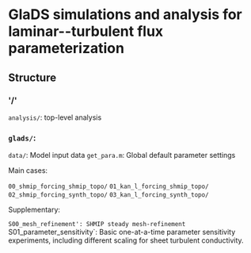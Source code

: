 # GlaDS simulations and analysis for laminar--turbulent flux parameterization

## Structure

### '/'
`analysis/`: top-level analysis

### `glads/`:

`data/`: Model input data
`get_para.m`: Global default parameter settings

Main cases:

`00_shmip_forcing_shmip_topo/`
`01_kan_l_forcing_shmip_topo/`
`02_shmip_forcing_synth_topo/`
`03_kan_l_forcing_synth_topo/`

Supplementary:

`S00_mesh_refinement': SHMIP steady mesh-refinement
`S01_parameter_sensitivity`: Basic one-at-a-time parameter sensitivity experiments, including different scaling for sheet turbulent conductivity.

